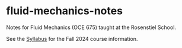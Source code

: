 # fluid-mechanics-notes

Notes for Fluid Mechanics (OCE 675) taught at the Rosenstiel School.

See the [Syllabus](syllabus.md) for the Fall 2024 course information.